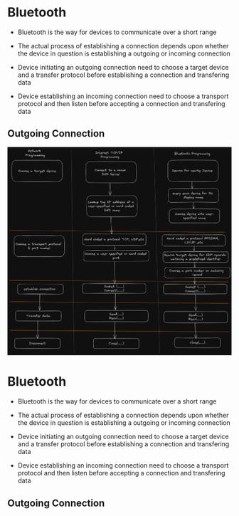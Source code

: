 # Bluetooth

* Bluetooth is the way for devices to communicate over a short range    

* The actual process of establishing a connection depends upon whether the device in question is establishing a outgoing or incoming connection 

* Device initiating an outgoing connection need to choose a target device and a transfer protocol before establishing a connection and transfering data 

* Device establishing an incoming connection need to choose a transport protocol and then listen before accepting a connection and transfering data 

## Outgoing Connection

![Alt text](<Bluetooth 1.png>)
# Bluetooth

* Bluetooth is the way for devices to communicate over a short range    

* The actual process of establishing a connection depends upon whether the device in question is establishing a outgoing or incoming connection 

* Device initiating an outgoing connection need to choose a target device and a transfer protocol before establishing a connection and transfering data 

* Device establishing an incoming connection need to choose a transport protocol and then listen before accepting a connection and transfering data 

## Outgoing Connection

